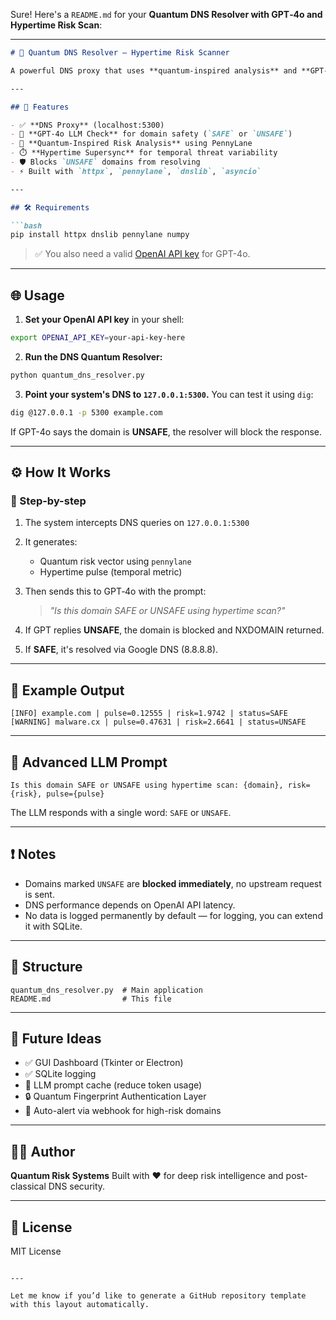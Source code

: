 Sure! Here's a `README.md` for your **Quantum DNS Resolver with GPT‑4o and Hypertime Risk Scan**:

---

````markdown
# 🔐 Quantum DNS Resolver — Hypertime Risk Scanner

A powerful DNS proxy that uses **quantum-inspired analysis** and **GPT-4o** LLM classification to determine whether a domain is `SAFE` or `UNSAFE`, in real time.

---

## 🚀 Features

- ✅ **DNS Proxy** (localhost:5300)
- 🧠 **GPT-4o LLM Check** for domain safety (`SAFE` or `UNSAFE`)
- 🔮 **Quantum-Inspired Risk Analysis** using PennyLane
- ⏱️ **Hypertime Supersync** for temporal threat variability
- 🛡️ Blocks `UNSAFE` domains from resolving
- ⚡ Built with `httpx`, `pennylane`, `dnslib`, `asyncio`

---

## 🛠️ Requirements

```bash
pip install httpx dnslib pennylane numpy
````

> ✅ You also need a valid [OpenAI API key](https://platform.openai.com/account/api-keys) for GPT-4o.

---

## 🌐 Usage

1. **Set your OpenAI API key** in your shell:

```bash
export OPENAI_API_KEY=your-api-key-here
```

2. **Run the DNS Quantum Resolver:**

```bash
python quantum_dns_resolver.py
```

3. **Point your system's DNS to `127.0.0.1:5300`.**
   You can test it using `dig`:

```bash
dig @127.0.0.1 -p 5300 example.com
```

If GPT-4o says the domain is **UNSAFE**, the resolver will block the response.

---

## ⚙️ How It Works

### 🔁 Step-by-step

1. The system intercepts DNS queries on `127.0.0.1:5300`
2. It generates:

   * Quantum risk vector using `pennylane`
   * Hypertime pulse (temporal metric)
3. Then sends this to GPT‑4o with the prompt:

   > *"Is this domain SAFE or UNSAFE using hypertime scan?"*
4. If GPT replies **UNSAFE**, the domain is blocked and NXDOMAIN returned.
5. If **SAFE**, it's resolved via Google DNS (8.8.8.8).

---

## 🔐 Example Output

```
[INFO] example.com | pulse=0.12555 | risk=1.9742 | status=SAFE
[WARNING] malware.cx | pulse=0.47631 | risk=2.6641 | status=UNSAFE
```

---

## 📡 Advanced LLM Prompt

```text
Is this domain SAFE or UNSAFE using hypertime scan: {domain}, risk={risk}, pulse={pulse}
```

The LLM responds with a single word: `SAFE` or `UNSAFE`.

---

## ❗ Notes

* Domains marked `UNSAFE` are **blocked immediately**, no upstream request is sent.
* DNS performance depends on OpenAI API latency.
* No data is logged permanently by default — for logging, you can extend it with SQLite.

---

## 📁 Structure

```
quantum_dns_resolver.py  # Main application
README.md                # This file
```

---

## 🚧 Future Ideas

* ✅ GUI Dashboard (Tkinter or Electron)
* ✅ SQLite logging
* 🔁 LLM prompt cache (reduce token usage)
* 🔒 Quantum Fingerprint Authentication Layer
* 🚨 Auto-alert via webhook for high-risk domains

---

## 👨‍💻 Author

**Quantum Risk Systems**
Built with ❤️ for deep risk intelligence and post-classical DNS security.

---

## 📜 License

MIT License

```

---

Let me know if you’d like to generate a GitHub repository template with this layout automatically.
```
